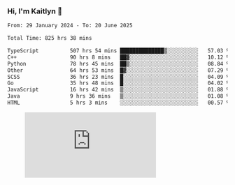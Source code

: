 ### Hi, I'm Kaitlyn 👋
<!--START_SECTION:waka-->

```txt
From: 29 January 2024 - To: 20 June 2025

Total Time: 825 hrs 38 mins

TypeScript          507 hrs 54 mins ██████████████▒░░░░░░░░░░   57.03 %
C++                 90 hrs 8 mins   ██▓░░░░░░░░░░░░░░░░░░░░░░   10.12 %
Python              78 hrs 45 mins  ██▒░░░░░░░░░░░░░░░░░░░░░░   08.84 %
Other               64 hrs 53 mins  █▓░░░░░░░░░░░░░░░░░░░░░░░   07.29 %
SCSS                36 hrs 23 mins  █░░░░░░░░░░░░░░░░░░░░░░░░   04.09 %
Go                  35 hrs 48 mins  █░░░░░░░░░░░░░░░░░░░░░░░░   04.02 %
JavaScript          16 hrs 42 mins  ▒░░░░░░░░░░░░░░░░░░░░░░░░   01.88 %
Java                9 hrs 36 mins   ▒░░░░░░░░░░░░░░░░░░░░░░░░   01.08 %
HTML                5 hrs 3 mins    ░░░░░░░░░░░░░░░░░░░░░░░░░   00.57 %
```

<!--END_SECTION:waka-->

<figure><embed src="https://wakatime.com/share/@018d58bc-3d22-46c9-b2d7-4ed36fb8172d/243b5d9b-77cd-4133-89ff-dcc8f225fa18.svg"></embed></figure>
